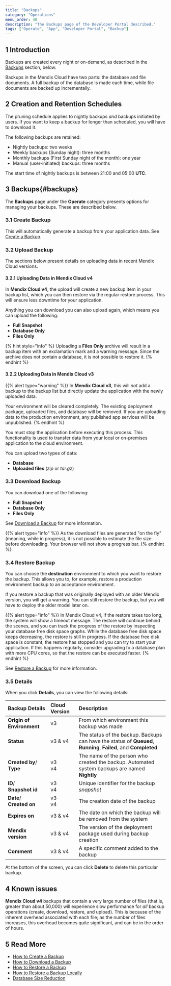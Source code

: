 ```yaml
---
title: "Backups"
category: "Operations"
menu_order: 40
description: "The Backups page of the Developer Portal described."
tags: ["Operate", "App", "Developer Portal", "Backup"]
---
```


## 1 Introduction

Backups are created every night or on-demand, as described in the [Backups](#backups) section, below.

Backups in the Mendix Cloud have two parts: the database and file documents. A full backup of the database is made each time, while file documents are backed up incrementally.

## 2 Creation and Retention Schedules

The pruning schedule applies to nightly backups *and* backups initiated by users. If you want to keep a backup for longer than scheduled, you will have to download it.

The following backups are retained:

* Nightly backups: two weeks
* Weekly backups (Sunday night): three months
* Monthly backups (First Sunday night of the month): one year
* Manual (user-initiated) backups: three months

The start time of nightly backups is between 21:00 and 05:00 **UTC**.

## 3 Backups{#backups}

The **Backups** page under the **Operate** category presents options for managing your backups. These are described below.

### 3.1 Create Backup

This will automatically generate a backup from your application data. See [Create a Backup](create-backup).

### 3.2 Upload Backup

The sections below present details on uploading data in recent Mendix Cloud versions.

#### 3.2.1 Uploading Data in Mendix Cloud v4

In **Mendix Cloud v4**, the upload will create a new backup item in your backup list, which you can then restore via the regular restore process. This will ensure less downtime for your application. 

Anything you can download you can also upload again, which means you can upload the following:

* **Full Snapshot**
* **Database Only**
* **Files Only**

{% hint style="info" %}
Uploading a **Files Only** archive will result in a backup item with an exclamation mark and a warning message. Since the archive does not contain a database, it is not possible to restore it.
{% endhint %}

#### 3.2.2 Uploading Data in Mendix Cloud v3

{{% alert type="warning" %}}
In **Mendix Cloud v3**, this will *not* add a backup to the backup list but directly update the application with the newly uploaded data.

Your environment will be cleared completely. The existing deployment package, uploaded files, and database will be removed. If you are uploading data to the production environment, any published app services will be unpublished.
{% endhint %}

You must stop the application before executing this process. This functionality is used to transfer data from your local or on-premises application to the cloud environment.

You can upload two types of data:

* **Database**
* **Uploaded files** (*zip* or *tar.gz*)

### 3.3 Download Backup

You can download one of the following: 

* **Full Snapshot**
* **Database Only**
* **Files Only**

See [Download a Backup](download-backup) for more information.

{{% alert type="info" %}}
As the download files are generated "on the fly" (meaning, while in progress), it is not possible to estimate the file size before downloading. Your browser will not show a progress bar.
{% endhint %}

### 3.4 Restore Backup

You can choose the **destination** environment to which you want to restore the backup. This allows you to, for example, restore a production environment backup to an acceptance environment.

If you restore a backup that was originally deployed with an older Mendix version, you will get a warning. You can still restore the backup, but you will have to deploy the older model later on. 

{{% alert type="info" %}}
In Mendix Cloud v4, if the restore takes too long, the system will show a timeout message. The restore will continue behind the scenes, and you can track the progress of the restore by inspecting your database free disk space graphs. While the database free disk space keeps decreasing, the restore is still in progress. If the database free disk space is constant, the restore has stopped and you can try to start your application. If this happens regularly, consider upgrading to a database plan with more CPU cores, so that the restore can be executed faster.
{% endhint %}

See [Restore a Backup](restore-backup) for more information.

### 3.5 Details

When you click **Details**, you can view the following details:

Backup Details | Cloud Version | Description
:---|:---|:---
**Origin of Environment** | v3 | From which environment this backup was made
**Status** | v3 & v4 | The status of the backup. Backups can have the status of **Queued**, **Running**, **Failed**, and **Completed**
**Created by**/ <br /> **Type** | v3 <br /> v4 | The name of the person who created the backup. Automated system backups are named **Nightly**
**ID**/ <br /> **Snapshot id** | v3 <br /> v4 | Unique identifier for the backup *snapshot*
**Date**/ <br /> **Created on** | v3 <br /> v4 | The creation date of the backup
**Expires on** | v3 & v4 | The date on which the backup will be removed from the system
**Mendix version** | v3 & v4 | The version of the deployment package used during backup creation
**Comment** | v3 & v4 | A specific comment added to the backup

At the bottom of the screen, you can click **Delete** to delete this particular backup.

## 4 Known issues

**Mendix Cloud v4** backups that contain a very large number of files (that is, greater than about 50,000) will experience slow performance for _all_ backup operations (create, download, restore, and upload). This is because of the inherent overhead associated with each file; as the number of files increases, this overhead becomes quite significant, and can be in the order of hours.

## 5 Read More

* [How to Create a Backup](create-backup)
* [How to Download a Backup](download-backup)
* [How to Restore a Backup](restore-backup)
* [How to Restore a Backup Locally](database-size-reduction)
* [Database Size Reduction](database-size-reduction)
